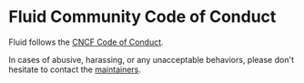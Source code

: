# Fluid Community Code of Conduct

Fluid follows the [CNCF Code of Conduct](https://github.com/cncf/foundation/blob/master/code-of-conduct.md).

In cases of abusive, harassing, or any unacceptable behaviors, please don't hesitate to contact the [maintainers](MAINTAINERS.md).
